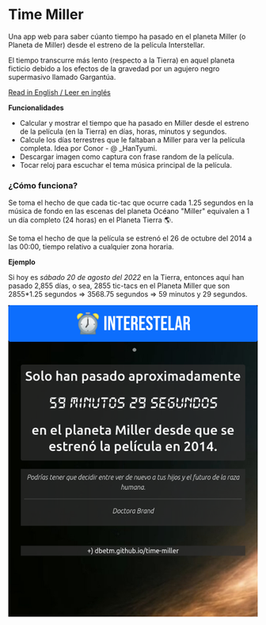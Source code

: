 # Time Miller
Una app web para saber cúanto tiempo ha pasado en el planeta Miller (o Planeta de Miller) desde el estreno de la película Interstellar.

El tiempo transcurre más lento (respecto a la Tierra) en aquel planeta ficticio debido a los efectos de la gravedad por un agujero negro supermasivo llamado Gargantúa.

[Read in English / Leer en inglés](README.md)

**Funcionalidades**
- Calcular y mostrar el tiempo que ha pasado en Miller desde el estreno de la película (en la Tierra) en días, horas, minutos y segundos.
- Calcule los días terrestres que le faltaban a Miller para ver la película completa. Idea por Conor - @ _HanTyumi.
- Descargar imagen como captura con frase random de la película.
- Tocar reloj para escuchar el tema música principal de la película.


### ¿Cómo funciona?

Se toma el hecho de que cada tic-tac que ocurre cada 1.25 segundos en la música de fondo en las escenas del planeta Océano "Miller" equivalen a 1 un día completo (24 horas) en el Planeta Tierra 🌎.

Se toma el hecho de que la película se estrenó el 26 de octubre del 2014 a las 00:00, tiempo relativo a cualquier zona horaria.


**Ejemplo**

Si hoy es _sábado 20 de agosto del 2022_ en la Tierra, entonces aquí han pasado 2,855 días, o sea, 2855 tic-tacs en el Planeta Miller que son 2855*1.25 segundos => 3568.75 segundos => 59 minutos y 29 segundos.


![](assets/images/ss_example.png)




